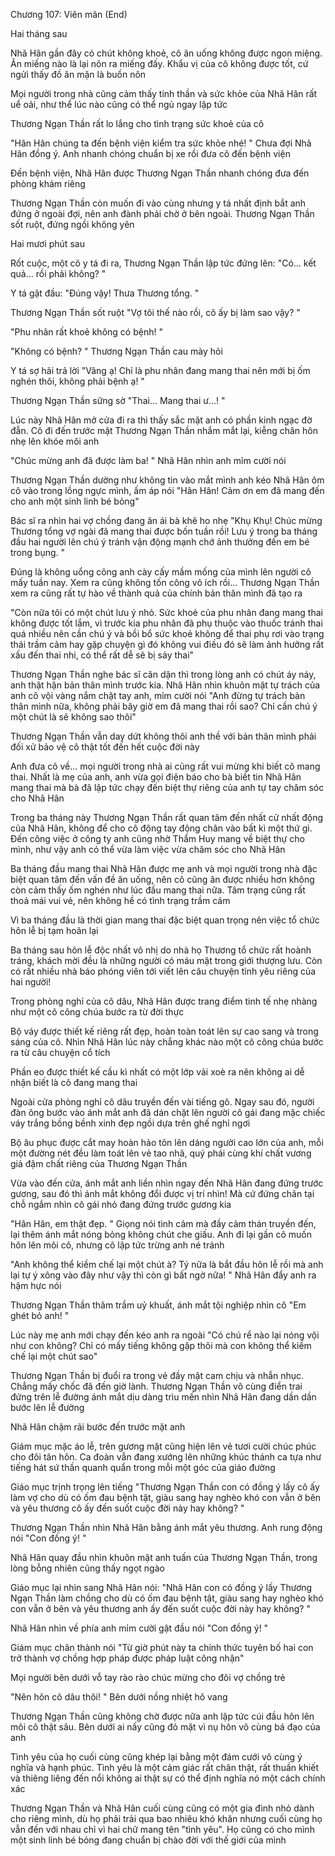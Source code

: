 




Chương 107: Viên mãn (End)


Hai tháng sau

Nhã Hân gần đây có chút không khoẻ, cô ăn uống không được ngon miệng. Ăn miếng nào là lại nôn ra miếng đấy. Khẩu vị của cô không được tốt, cứ ngửi thấy đồ ăn mặn là buồn nôn

Mọi người trong nhà cũng cảm thấy tinh thần và sức khỏe của Nhã Hân rất uể oải, như thể lúc nào cũng có thể ngủ ngay lập tức

Thương Ngạn Thần rất lo lắng cho tình trạng sức khoẻ của cô

"Hân Hân chúng ta đến bệnh viện kiểm tra sức khỏe nhé! " Chưa đợi Nhã Hân đồng ý. Anh nhanh chóng chuẩn bị xe rồi đưa cô đến bệnh viện

Đến bệnh viện, Nhã Hân được Thương Ngạn Thần nhanh chóng đưa đến phòng khám riêng

Thương Ngạn Thần còn muốn đi vào cùng nhưng y tá nhất định bắt anh đứng ở ngoài đợi, nên anh đành phải chờ ở bên ngoài. Thương Ngạn Thần sốt ruột, đứng ngồi không yên

Hai mươi phút sau

Rốt cuộc, một cô y tá đi ra, Thương Ngạn Thần lập tức đứng lên: "Có... kết quả... rồi phải không? "

Y tá gật đầu: "Đúng vậy! Thưa Thương tổng. "

Thương Ngạn Thần sốt ruột "Vợ tôi thế nào rồi, cô ấy bị làm sao vậy? "

"Phu nhân rất khoẻ không có bệnh! "

"Không có bệnh? " Thương Ngạn Thần cau mày hỏi

Y tá sợ hãi trả lời "Vâng ạ! Chỉ là phu nhân đang mang thai nên mới bị ốm nghén thôi, không phải bệnh ạ! "

Thương Ngạn Thần sững sờ "Thai... Mang thai ư...! "

Lúc này Nhã Hân mở cửa đi ra thì thấy sắc mặt anh có phần kinh ngạc đờ đẫn. Cô đi đến trước mặt Thương Ngạn Thần nhắm mắt lại, kiễng chân hôn nhẹ lên khóe môi anh

"Chúc mừng anh đã được làm ba! " Nhã Hân nhìn anh mỉm cười nói

Thương Ngạn Thần dường như không tin vào mắt mình anh kéo Nhã Hân ôm cô vào trong lồng ngực mình, ấm áp nói "Hân Hân! Cảm ơn em đã mang đến cho anh một sinh linh bé bỏng"

Bác sĩ ra nhìn hai vợ chồng đang ân ái bà khẽ ho nhẹ "Khụ Khụ! Chúc mừng Thương tổng vợ ngài đã mang thai được bốn tuần rồi! Lưu ý trong ba tháng đầu hai người lên chú ý tránh vận động mạnh chớ ảnh thưởng đến em bé trong bụng. "

Đúng là không uổng công anh cày cấy mầm mống của mình lên người cô mấy tuần nay. Xem ra cũng không tốn công vô ích rồi... Thương Ngạn Thần xem ra cũng rất tự hào về thành quả của chính bản thân mình đã tạo ra

"Còn nữa tôi có một chút lưu ý nhỏ. Sức khoẻ của phu nhân đang mang thai không được tốt lắm, vì trước kia phu nhân đã phụ thuộc vào thuốc tránh thai quá nhiều nên cần chú ý và bồi bổ sức khoẻ không để thai phụ rơi vào trạng thái trầm cảm hay gặp chuyện gì đó không vui điều đó sẽ làm ảnh hưởng rất xấu đến thai nhi, có thể rất dễ sẽ bị sảy thai"

Thương Ngạn Thần nghe bác sĩ căn dặn thì trong lòng anh có chút áy náy, anh thật hận bản thân mình trước kia. Nhã Hân nhìn khuôn mặt tự trách của anh cô vội vàng nắm chặt tay anh, mỉm cười nói "Anh đừng tự trách bản thân mình nữa, không phải bây giờ em đã mang thai rồi sao? Chỉ cần chú ý một chút là sẽ không sao thôi"

Thương Ngạn Thần vẫn day dứt không thôi anh thề với bản thân mình phải đối xử bảo vệ cô thật tốt đến hết cuộc đời này

Anh đưa cô về... mọi người trong nhà ai cũng rất vui mừng khi biết cô mang thai. Nhất là mẹ của anh, anh vừa gọi điện báo cho bà biết tin Nhã Hân mang thai mà bà đã lập tức chạy đến biệt thự riêng của anh tự tay chăm sóc cho Nhã Hân

Trong ba tháng này Thương Ngạn Thần rất quan tâm đến nhất cử nhất động của Nhã Hân, không để cho cô động tay động chân vào bất kì một thứ gì. Đến công việc ở công ty anh cũng nhờ Thẩm Huy mang về biệt thự cho mình, như vậy anh có thể vừa làm việc vừa chăm sóc cho Nhã Hân

Ba tháng đầu mang thai Nhã Hân được mẹ anh và mọi người trong nhà đặc biệt quan tâm đến vấn đề ăn uống, nên cô cũng ăn được nhiều hơn không còn cảm thấy ốm nghén như lúc đầu mang thai nữa. Tâm trạng cũng rất thoả mái vui vẻ, nên không hề có tình trạng trầm cảm

Vì ba tháng đầu là thời gian mang thai đặc biệt quan trọng nên việc tổ chức hôn lễ bị tạm hoãn lại

Ba tháng sau hôn lễ độc nhất vô nhị do nhà họ Thương tổ chức rất hoành tráng, khách mời đều là những người có máu mặt trong giới thượng lưu. Còn có rất nhiều nhà báo phóng viên tới viết lên câu chuyện tình yêu riêng của hai người!

Trong phòng nghỉ của cô dâu, Nhã Hân được trang điểm tinh tế nhẹ nhàng như một cô công chúa bước ra từ đời thực

Bộ váy được thiết kế riêng rất đẹp, hoàn toàn toát lên sự cao sang và trong sáng của cô. Nhìn Nhã Hân lúc này chẳng khác nào một cô công chúa bước ra từ câu chuyện cổ tích

Phần eo được thiết kế cầu kì nhất có một lớp vải xoè ra nên không ai dễ nhận biết là cô đang mang thai

Ngoài cửa phòng nghỉ cô dâu truyền đến vài tiếng gõ. Ngay sau đó, người đàn ông bước vào ánh mắt anh đã dán chặt lên người cô gái đang mặc chiếc váy trắng bồng bềnh xinh đẹp ngồi dựa trên ghế nghỉ ngơi

Bộ âu phục được cắt may hoàn hảo tôn lên dáng người cao lớn của anh, mỗi một đường nét đều làm toát lên vẻ tao nhã, quý phái cùng khí chất vương giả đậm chất riêng của Thương Ngạn Thần

Vừa vào đến cửa, ánh mắt anh liền nhìn ngay đến Nhã Hân đang đứng trước gương, sau đó thì ánh mắt không đổi được vị trí nhìn! Mà cứ đứng chân tại chỗ ngắm nhìn cô gái nhỏ đang đứng trước gương kia

"Hân Hân, em thật đẹp. " Giọng nói tình cảm mà đầy cảm thán truyền đến, lại thêm ánh mắt nóng bỏng không chút che giấu. Anh đi lại gần cô muốn hôn lên môi cô, nhưng cô lập tức trừng anh né tránh

"Anh không thể kiềm chế lại một chút à? Tý nữa là bắt đầu hôn lễ rồi mà anh lại tự ý xông vào đây như vậy thì còn gì bất ngờ nữa! " Nhã Hân đẩy anh ra hậm hực nói

Thương Ngạn Thần thâm trầm uỷ khuất, ánh mắt tội nghiệp nhìn cô "Em ghét bỏ anh! "

Lúc này mẹ anh mới chạy đến kéo anh ra ngoài "Có chú rể nào lại nóng vội như con không? Chỉ có mấy tiếng không gặp thôi mà con không thể kiềm chế lại một chút sao"

Thương Ngạn Thần bị đuổi ra trong vẻ đầy mặt cam chịu và nhẫn nhục. Chẳng mấy chốc đã đến giờ lành. Thương Ngạn Thần vô cùng điển trai đứng trên lễ đường ánh mắt dịu dàng trìu mến nhìn Nhã Hân đang dần dần bước lên lễ đường

Nhã Hân chậm rãi bước đến trước mặt anh

Giám mục mặc áo lễ, trên gương mặt cũng hiện lên vẻ tươi cười chúc phúc cho đôi tân hôn. Ca đoàn vẫn đang xướng lên những khúc thánh ca tựa như tiếng hát sứ thần quanh quẩn trong mỗi một góc của giáo đường

Giáo mục trịnh trọng lên tiếng "Thương Ngạn Thần con có đồng ý lấy cô ấy làm vợ cho dù có ốm đau bệnh tật, giàu sang hay nghèo khó con vẫn ở bên và yêu thương cô ấy đến suốt cuộc đời này hay không? "

Thương Ngạn Thần nhìn Nhã Hân bằng ánh mắt yêu thương. Anh rung động nói "Con đồng ý! "

Nhã Hân quay đầu nhìn khuôn mặt anh tuấn của Thương Ngạn Thần, trong lòng bỗng nhiên cũng thấy ngọt ngào

Giáo mục lại nhìn sang Nhã Hân nói: "Nhã Hân con có đồng ý lấy Thương Ngạn Thần làm chồng cho dù có ốm đau bệnh tật, giàu sang hay nghèo khó con vẫn ở bên và yêu thương anh ấy đến suốt cuộc đời này hay không? "

Nhã Hân nhìn về phía anh mỉm cười gật đầu nói "Con đồng ý! "

Giám mục chân thành nói "Từ giờ phút này ta chính thức tuyên bố hai con trở thành vợ chồng hợp pháp được pháp luật công nhận"

Mọi người bên dưới vỗ tay rào rào chúc mừng cho đôi vợ chồng trẻ

"Nên hôn cô dâu thôi! " Bên dưới nồng nhiệt hô vang

Thương Ngạn Thần cũng không chờ được nữa anh lập tức cúi đầu hôn lên môi cô thật sâu. Bên dưới ai nấy cũng đỏ mặt vì nụ hôn vô cùng bá đạo của anh

Tình yêu của họ cuối cùng cũng khép lại bằng một đám cưới vô cùng ý nghĩa và hạnh phúc. Tình yêu là một cảm giác rất chân thật, rất thuần khiết và thiêng liêng đến nổi không ai thật sự có thể định nghĩa nó một cách chính xác

Thương Ngạn Thần và Nhã Hân cuối cùng cũng có một gia đình nhỏ dành cho riêng mình, dù họ phải trải qua bao nhiêu khó khăn nhưng cuối cùng họ vẫn đến với nhau chỉ vì hai chữ mang tên "tình yêu". Họ cũng có cho mình một sinh linh bé bỏng đang chuẩn bị chào đời với thế giới của mình




